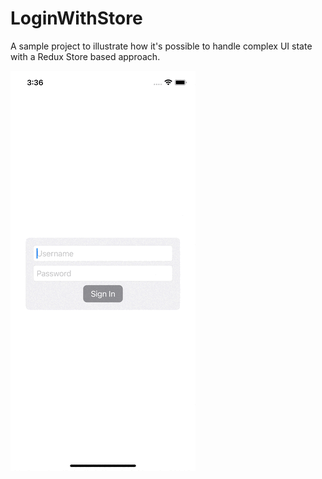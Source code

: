 # LoginWithStore

A sample project to illustrate how it's possible to handle complex UI state with a Redux Store based approach.

![Login with Store](./LoginWithStore.gif)

